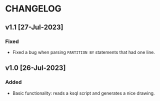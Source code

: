 # CHANGELOG

## v1.1 [27-Jul-2023]
### Fixed
- Fixed a bug when parsing `PARTITION BY` statements that had one line.

## v1.0 [26-Jul-2023]
### Added
- Basic functionality: reads a ksql script and generates a nice drawing.
